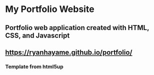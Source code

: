 # My Portfolio Website
## Portfolio web application created with HTML, CSS, and Javascript

## https://ryanhayame.github.io/portfolio/

### Template from html5up
